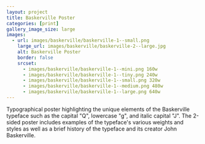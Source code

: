 ```yaml
---
layout: project
title: Baskerville Poster
categories: [print]
gallery_image_size: large
images:
  - url: images/baskerville/baskerville-1--small.png
    large_url: images/baskerville/baskerville-2--large.jpg
    alt: Baskerville Poster
    border: false
    srcset:
      - images/baskerville/baskerville-1--mini.png 160w
      - images/baskerville/baskerville-1--tiny.png 240w
      - images/baskerville/baskerville-1--small.png 320w
      - images/baskerville/baskerville-1--medium.png 480w
      - images/baskerville/baskerville-1--large.png 640w
---
```


Typographical poster highlighting the unique elements of the Baskerville typeface such as the capital "Q", lowercase "g", and italic capital "J". The 2-sided poster includes examples of the typeface's various weights and styles as well as a brief history of the typeface and its creator John Baskerville.
